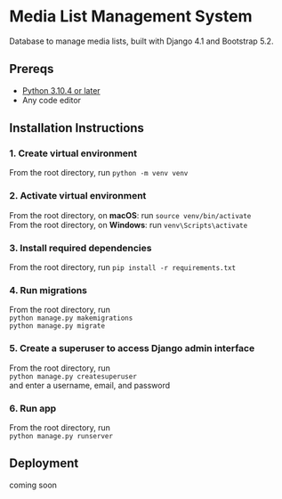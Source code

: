 # Media List Management System
Database to manage media lists, built with Django 4.1 and Bootstrap 5.2.

## Prereqs
- [Python 3.10.4 or later](https://www.python.org/downloads/)
- Any code editor

## Installation Instructions
### 1. Create virtual environment
From the root directory, run `python -m venv venv`

### 2. Activate virtual environment
From the root directory, on **macOS**: run `source venv/bin/activate` <br>
From the root directory, on **Windows**: run `venv\Scripts\activate`

### 3. Install required dependencies
From the root directory, run `pip install -r requirements.txt`

### 4. Run migrations
From the root directory, run <br> `python manage.py makemigrations` <br>
`python manage.py migrate`

### 5. Create a superuser to access Django admin interface
From the root directory, run <br>
`python manage.py createsuperuser` <br>
and enter a username, email, and password

### 6. Run app
From the root directory, run <br>
`python manage.py runserver`

## Deployment
coming soon